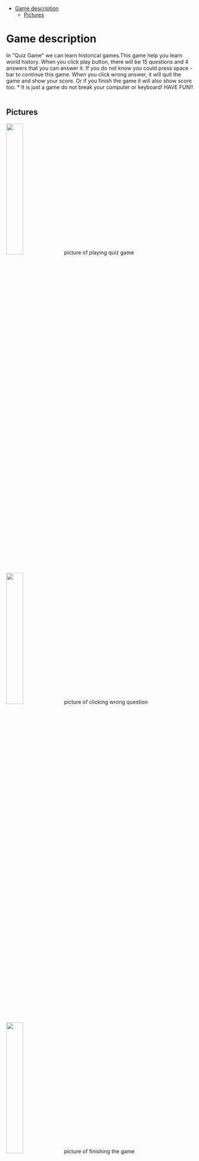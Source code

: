 </br>

- [Game description](#game-description)
  - [Pictures](#pictures)


# Game description
  In "Quiz Game" we can learn historical games.This game help you learn world history. When you click play button, there will be 15 questions and 4 answers that you can answer it. If you do not know you could press space -bar to continue this game. When you click wrong answer, it will quit the game and show your score. Or if you finish the game it will also show score too. * It is just a game do not break your computer or keyboard!
  HAVE FUN!!
</br>
</br>

## Pictures
<img width="30%" src="https://github.com/Rachael0013/pygame_zero/assets/128290219/63ebee38-2c37-4431-abd6-2a744524ee2a">
picture of playing quiz game

</br>
</br>
</br>

<img width="30%" src="https://github.com/Rachael0013/pygame_zero/assets/128290219/47a0f5b9-c8cb-43d4-b031-6e7a3d79de73">
picture of clicking wrong question
</br>
</br>
</br>

<img width="30%" src="https://github.com/Rachael0013/pygame_zero/assets/128290219/31593646-bce2-4469-a7e3-422f34fea032">
picture of finishing the game